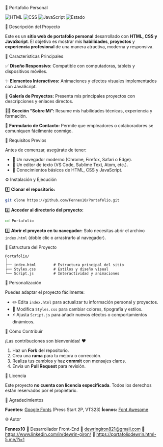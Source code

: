 💼 Portafolio Personal

![HTML](https://img.shields.io/badge/HTML-5-orange?logo=html5)
![CSS](https://img.shields.io/badge/CSS-3-blue?logo=css3)
![JavaScript](https://img.shields.io/badge/JavaScript-ES6-yellow?logo=javascript)
![Estado](https://img.shields.io/badge/Estado-En%20Desarrollo-success)

📖 Descripción del Proyecto

Este es un **sitio web de portafolio personal** desarrollado con **HTML, CSS y JavaScript**.
El objetivo es mostrar mis **habilidades**, **proyectos** y **experiencia profesional** de una manera atractiva, moderna y responsiva.


🚀 Características Principales

✅ **Diseño Responsivo:**
Compatible con computadoras, tablets y dispositivos móviles.

✨ **Elementos Interactivos:**
Animaciones y efectos visuales implementados con JavaScript.

📂 **Galería de Proyectos:**
Presenta mis principales proyectos con descripciones y enlaces directos.

👨‍💻 **Sección “Sobre Mí”:**
Resume mis habilidades técnicas, experiencia y formación.

📧 **Formulario de Contacto:**
Permite que empleadores o colaboradores se comuniquen fácilmente conmigo.


🧰 Requisitos Previos

Antes de comenzar, asegúrate de tener:

* 🔹 Un navegador moderno (Chrome, Firefox, Safari o Edge).
* 🔹 Un editor de texto (VS Code, Sublime Text, Atom, etc.).
* 🔹 Conocimientos básicos de HTML, CSS y JavaScript.

⚙️ Instalación y Ejecución

1️⃣ **Clonar el repositorio:**

```bash
git clone https://github.com/Fennex10/Portafolio.git
```

2️⃣ **Acceder al directorio del proyecto:**

```bash
cd Portafolio
```

3️⃣ **Abrir el proyecto en tu navegador:**
Solo necesitas abrir el archivo `index.html` (doble clic o arrastrarlo al navegador).


📂 Estructura del Proyecto

```
Portafolio/
│
├── index.html        # Estructura principal del sitio  
├── Styles.css        # Estilos y diseño visual  
└── Script.js         # Interactividad y animaciones
```

🧩 Personalización

Puedes adaptar el proyecto fácilmente:

* ✏️ Edita `index.html` para actualizar tu información personal y proyectos.
* 🎨 Modifica `Styles.css` para cambiar colores, tipografía y estilos.
* ⚡ Ajusta `Script.js` para añadir nuevos efectos o comportamientos dinámicos.

🤝 Cómo Contribuir

¡Las contribuciones son bienvenidas! ❤️

1. Haz un **Fork** del repositorio.
2. Crea una **rama** para tu mejora o corrección.
3. Realiza tus cambios y haz **commit** con mensajes claros.
4. Envía un **Pull Request** para revisión.

📜 Licencia

Este proyecto **no cuenta con licencia especificada**.
Todos los derechos están reservados por el propietario.

🙏 Agradecimientos

**Fuentes:** [Google Fonts](https://fonts.google.com/) (Press Start 2P, VT323)
**Íconos:** [Font Awesome](https://cdnjs.cloudflare.com/ajax/libs/font-awesome/6.5.0/css/all.min.css)

🌐 Autor

**Fennex10**
📍 Desarrollador Front-End
📧 dewringiron821@gmail.com
🔗 https://www.linkedin.com/in/dewrin-giron/
🔗 https://portafoliodewrin.html-5.me/?i=1
